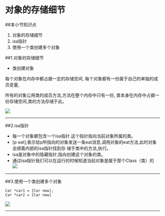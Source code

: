 # 对象的存储细节
##本小节知识点
1. 对象的存储细节
2. isa指针
3. 使用一个类创建多个对象

##1.对象的存储细节
- 类创建对象

每个对象在内存中都占据一定的存储空间,
每个对象都有一份属于自己的单独的成员变量,

所有的对象公用类的成员方法,方法在整个内存中只有一份,
类本身在内存中占据一份存储空间,类的方法存储于此。

![](/images/ocDay1/a10/dxdccxj.png)

---

##2.isa指针
- 每一个对象都包含一个isa指针.这个指针指向当前对象所属的类。
- [p eat];表示给p所指向的对象发送一条eat消息,调用对象的eat方法,此时对象会顺着内部的isa指针找到存 储于类中的方法,执行。
- isa是对象中的隐藏指针,指向创建这个对象的类。
- 通过isa指针我们可以在运行的时候知道当前对象是属于那个Class（类）的
![](/images/ocDay1/a10/isazz.png)

---

##3.使用一个类创建多个对象

```objc
Car *car1 = [Car new];
Car *car2 = [Car new]
```
![](/images/ocDay1/a10/cxdcj.png)

---
